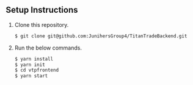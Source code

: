 ## Setup Instructions

1. Clone this repository.

    ```bash
    $ git clone git@github.com:JunihersGroup4/TitanTradeBackend.git
    ```

2. Run the below commands.

    ```bash
    $ yarn install
    $ yarn init
    $ cd vtpfrontend
    $ yarn start
    ```
